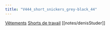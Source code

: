 ```yaml
---
title: "V444_short_snickers_grey-black_44"
---
```


[Vêtements](notes/equipements/L_Vetements.md) [Shorts de travail](notes/Shorts%20de%20travail.md) [[notes/denisStuder]]